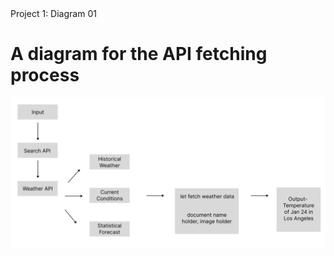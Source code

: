 <html lang="en">
<head>
    <meta charset="UTF-8">
    <meta name="viewport" content="width=device-width, initial-scale=1.0">
   Project 1: Diagram 01
</head>
<body>
    <h1> A diagram for the API fetching process </h1>
    <p></p>
    <img src="Diagram_1.png" alt="A diagram">
</body>
    <!DOCTYPE html>
</body>
</html>
